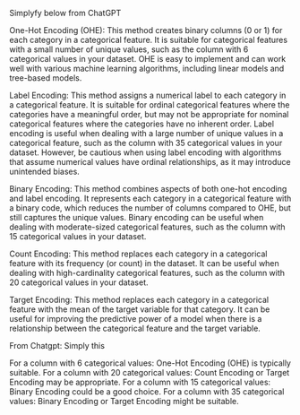 Simplyfy below from ChatGPT


One-Hot Encoding (OHE): This method creates binary columns (0 or 1) for each category in a categorical feature. It is suitable for categorical features with a small number of unique values, such as the column with 6 categorical values in your dataset. OHE is easy to implement and can work well with various machine learning algorithms, including linear models and tree-based models.

Label Encoding: This method assigns a numerical label to each category in a categorical feature. It is suitable for ordinal categorical features where the categories have a meaningful order, but may not be appropriate for nominal categorical features where the categories have no inherent order. Label encoding is useful when dealing with a large number of unique values in a categorical feature, such as the column with 35 categorical values in your dataset. However, be cautious when using label encoding with algorithms that assume numerical values have ordinal relationships, as it may introduce unintended biases.

Binary Encoding: This method combines aspects of both one-hot encoding and label encoding. It represents each category in a categorical feature with a binary code, which reduces the number of columns compared to OHE, but still captures the unique values. Binary encoding can be useful when dealing with moderate-sized categorical features, such as the column with 15 categorical values in your dataset.

Count Encoding: This method replaces each category in a categorical feature with its frequency (or count) in the dataset. It can be useful when dealing with high-cardinality categorical features, such as the column with 20 categorical values in your dataset.

Target Encoding: This method replaces each category in a categorical feature with the mean of the target variable for that category. It can be useful for improving the predictive power of a model when there is a relationship between the categorical feature and the target variable.


From Chatgpt:
Simply this

For a column with 6 categorical values: One-Hot Encoding (OHE) is typically suitable.
For a column with 20 categorical values: Count Encoding or Target Encoding may be appropriate.
For a column with 15 categorical values: Binary Encoding could be a good choice.
For a column with 35 categorical values: Binary Encoding or Target Encoding might be suitable.

